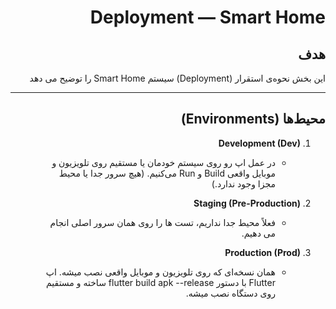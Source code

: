 <div dir="rtl">

# Deployment — Smart Home

## هدف
این بخش نحوه‌ی استقرار (Deployment) سیستم Smart Home را توضیح می‌ دهد  

---

## محیط‌ها (Environments)
1. **Development (Dev)**  
   - در عمل اپ رو روی سیستم خودمان یا مستقیم روی تلویزیون و موبایل واقعی Build و Run می‌کنیم.
(هیچ سرور جدا یا محیط مجزا وجود ندارد.) 

2. **Staging (Pre-Production)**  
   - فعلاً محیط جدا نداریم، تست‌ ها را روی همان سرور اصلی انجام می‌ دهیم.

3. **Production (Prod)**  
   - همان نسخه‌ای که روی تلویزیون‌ و موبایل واقعی نصب میشه.
اپ Flutter با دستور flutter build apk --release ساخته و مستقیم روی دستگاه نصب میشه.  

</div>